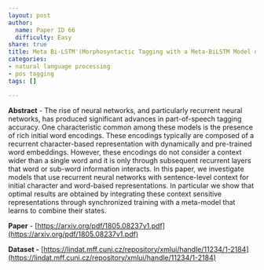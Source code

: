 ```yaml
---
layout: post
author:
  name: Paper ID 66
  difficulty: Easy
share: true
title: Meta Bi-LSTM'(Morphosyntactic Tagging with a Meta-BiLSTM Model over Context Sensitive Token Encodings)
categories:
- natural language processing
- pos tagging
tags: []

---
```

**Abstract** - The rise of neural networks, and particularly recurrent neural networks, has produced significant advances in part-of-speech tagging accuracy. One characteristic common among these models is the presence of rich initial word encodings. These encodings typically are composed of a recurrent character-based representation with dynamically and pre-trained word embeddings. However, these encodings do not consider a context wider than a single word and it is only through subsequent recurrent layers that word or sub-word information interacts. In this paper, we investigate models that use recurrent neural networks with sentence-level context for initial character and word-based representations. In particular we show that optimal results are obtained by integrating these context sensitive representations through synchronized training with a meta-model that learns to combine their states.

**Paper** - [https://arxiv.org/pdf/1805.08237v1.pdf](https://arxiv.org/pdf/1805.08237v1.pdf)

**Dataset -** [https://lindat.mff.cuni.cz/repository/xmlui/handle/11234/1-2184](https://lindat.mff.cuni.cz/repository/xmlui/handle/11234/1-2184)
    